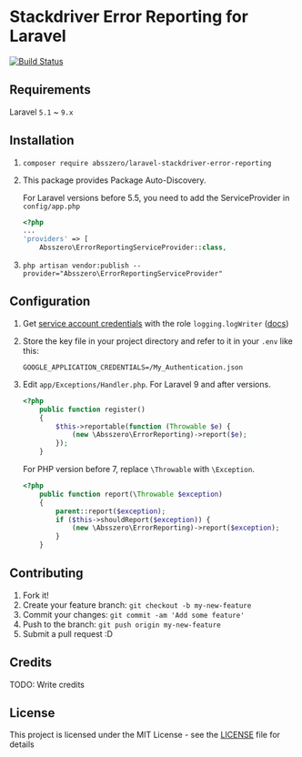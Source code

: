 # Stackdriver Error Reporting for Laravel

[![Build Status](https://travis-ci.org/absszero/laravel-stackdriver-error-reporting.svg?branch=master)](https://travis-ci.org/absszero/laravel-stackdriver-error-reporting)

## Requirements

Laravel `5.1` ~ `9.x`

## Installation

1. `composer require absszero/laravel-stackdriver-error-reporting`
2. This package provides Package Auto-Discovery.

    For Laravel versions before 5.5, you need to add the ServiceProvider in `config/app.php`
    ```php
    <?php
    ...
    'providers' => [
        Absszero\ErrorReportingServiceProvider::class,
    ```
3. `php artisan vendor:publish --provider="Absszero\ErrorReportingServiceProvider"`

## Configuration
1. Get [service account credentials](https://cloud.google.com/docs/authentication/getting-started)
    with the role `logging.logWriter` ([docs](https://cloud.google.com/error-reporting/docs/iam?hl=en#iam_roles))

2. Store the key file in your project directory and refer to it in your `.env` like this:
    ```
    GOOGLE_APPLICATION_CREDENTIALS=/My_Authentication.json
    ```

3. Edit `app/Exceptions/Handler.php`.
    For Laravel 9 and after versions.

    ```php
    <?php
        public function register()
        {
            $this->reportable(function (Throwable $e) {
                (new \Absszero\ErrorReporting)->report($e);
            });
        }
    ```

    For PHP version before 7, replace `\Throwable` with `\Exception`.
    
    ```php
    <?php
        public function report(\Throwable $exception)
        {
            parent::report($exception);
            if ($this->shouldReport($exception)) {
                (new \Absszero\ErrorReporting)->report($exception);
            }
        }
    ```



## Contributing

1. Fork it!
2. Create your feature branch: `git checkout -b my-new-feature`
3. Commit your changes: `git commit -am 'Add some feature'`
4. Push to the branch: `git push origin my-new-feature`
5. Submit a pull request :D

## Credits

TODO: Write credits

## License

This project is licensed under the MIT License - see the [LICENSE](LICENSE) file for details
